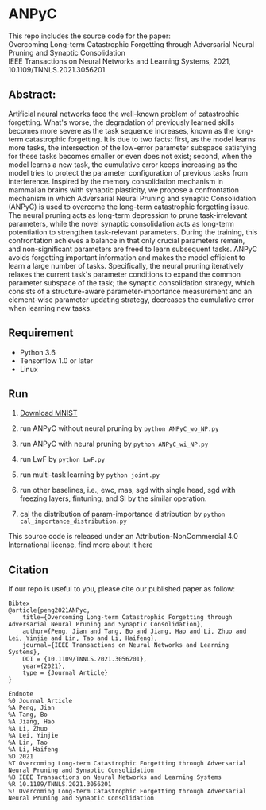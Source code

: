 # ANPyC
This repo includes the source code for the paper:  
Overcoming Long-term Catastrophic Forgetting through Adversarial Neural Pruning and Synaptic Consolidation  
IEEE Transactions on Neural Networks and Learning Systems, 2021, 10.1109/TNNLS.2021.3056201  

## Abstract:
Artificial neural networks face the well-known problem of catastrophic forgetting. What's worse, the degradation of previously learned skills becomes more severe as the task sequence increases, known as the long-term catastrophic forgetting. It is due to two facts: first, as the model learns more tasks, the intersection of the low-error parameter subspace satisfying for these tasks becomes smaller or even does not exist; second, when the model learns a new task, the cumulative error keeps increasing as the model tries to protect the parameter configuration of previous tasks from interference. Inspired by the memory consolidation mechanism in mammalian brains with synaptic plasticity, we propose a confrontation mechanism in which Adversarial Neural Pruning and synaptic Consolidation (ANPyC) is used to overcome the long-term catastrophic forgetting issue. The neural pruning acts as long-term depression to prune task-irrelevant parameters, while the novel synaptic consolidation acts as long-term potentiation to strengthen task-relevant parameters. During the training, this confrontation achieves a balance in that only crucial parameters remain, and non-significant parameters are freed to learn subsequent tasks. ANPyC avoids forgetting important information and makes the model efficient to learn a large number of tasks. Specifically, the neural pruning iteratively relaxes the current task's parameter conditions to expand the common parameter subspace of the task; the synaptic consolidation strategy, which consists of a structure-aware parameter-importance measurement and an element-wise parameter updating strategy, decreases the cumulative error when learning new tasks.

## Requirement

* Python 3.6  
* Tensorflow 1.0 or later  
* Linux  

## Run

1. [Download MNIST](http://yann.lecun.com/exdb/mnist/)

2. run ANPyC without neural pruning by `python ANPyC_wo_NP.py`

3. run ANPyC with neural pruning by `python ANPyC_wi_NP.py`

4. run LwF by `python LwF.py`

5. run multi-task learning by `python joint.py`

6. run other baselines, i.e., ewc, mas, sgd with single head, sgd with freezing layers, fintuning, and SI by the similar operation. 

7. cal the distribution of param-importance distribution by `python cal_importance_distribution.py`

This source code is released under an Attribution-NonCommercial 4.0 International license, find more about it [here](https://github.com/GeoX-Lab/ANPyC/blob/main/LICENSE)

## Citation
If our repo is useful to you, please cite our published paper as follow:

```
Bibtex
@article{peng2021ANPyc,
    title={Overcoming Long-term Catastrophic Forgetting through Adversarial Neural Pruning and Synaptic Consolidation},
    author={Peng, Jian and Tang, Bo and Jiang, Hao and Li, Zhuo and Lei, Yinjie and Lin, Tao and Li, Haifeng},
    journal={IEEE Transactions on Neural Networks and Learning Systems},
    DOI = {10.1109/TNNLS.2021.3056201},
    year={2021},
    type = {Journal Article}
}

Endnote
%0 Journal Article
%A Peng, Jian
%A Tang, Bo
%A Jiang, Hao
%A Li, Zhuo
%A Lei, Yinjie
%A Lin, Tao
%A Li, Haifeng
%D 2021
%T Overcoming Long-term Catastrophic Forgetting through Adversarial Neural Pruning and Synaptic Consolidation
%B IEEE Transactions on Neural Networks and Learning Systems
%R 10.1109/TNNLS.2021.3056201
%! Overcoming Long-term Catastrophic Forgetting through Adversarial Neural Pruning and Synaptic Consolidation
```
